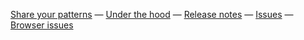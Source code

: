 [Share your patterns] — [Under the hood] — [Release notes] — [Issues] — [Browser issues]

[Share your patterns]: https://github.com/d-bl/GroundForge/issues/50
[Under the hood]: https://github.com/d-bl/GroundForge/tree/gh-pages/#how-its-made--under-the-hood
[Release notes]: https://github.com/d-bl/GroundForge/releases/
[Issues]: https://github.com/d-bl/GroundForge/issues?utf8=%E2%9C%93&q=is%3Aissue+is%3Aopen+-label%3A%22Browser+support%22+-label%3A%22nice+to+have%22+
[Browser issues]: https://github.com/d-bl/GroundForge/issues?q=is%3Aissue+is%3Aopen+label%3A%22Browser+support%22